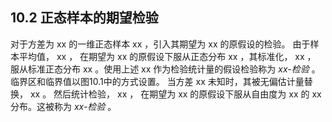 ﻿## 10.2 正态样本的期望检验


对于方差为 xx 的一维正态样本 xx ，引入其期望为 xx 的原假设的检验。
由于样本平均值，
 xx ，
在期望为 xx 的原假设下服从正态分布 xx ，其标准化，
 xx ，
服从标准正态分布 xx 。使用上述 xx 作为检验统计量的假设检验称为 *xx-检验* 。临界区和临界值以图10.1中的方式设置。
当方差 xx 未知时，其被无偏估计量替换，
 xx 。
然后统计检验，
 xx ，
在期望为 xx 的原假设下服从自由度为 xx 的 xx 分布。这被称为 *xx-检验* 。




